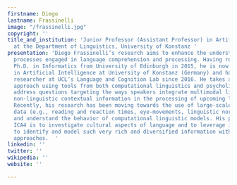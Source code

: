 ```yaml
---
firstname: Diego
lastname: Frassinelli
image: "/frassinelli.jpg"
copyright: ''
title_and_institution: 'Junior Professor (Assistant Professor) in Artificial Intelligence
  at the Department of Linguistics, University of Konstanz '
presentation: 'Diego Frassinelli’s research aims to enhance the understanding of cognitive
  processes engaged in language comprehension and processing. Having received his
  Ph.D. in Informatics from University of Edinburgh in 2015, he is now Assistant Professor
  in Artificial Intelligence at University of Konstanz (Germany) and has been a visiting
  researcher at UCL’s Language and Cognition Lab since 2016. He takes an interdisciplinary
  approach using tools from both computational linguistics and psycholinguistics to
  address questions targeting the ways speakers integrate multimodal linguistic and
  non-linguistic contextual information in the processing of upcoming linguistic input.
  Recently, his research has been moving towards the use of large-scale human behavioral
  data (e.g., reading and reaction times, eye-movements, linguistic norms) to describe
  and understand the behavior of computational linguistic models. His proposal for
  ICA4 is to investigate cultural aspects of language and to leverage interdisciplinarity
  to identify and model such very rich and diversified information with computational
  approaches.  '
linkedin: ''
twitter: ''
wikipedia: ''
website: ''

---
```

